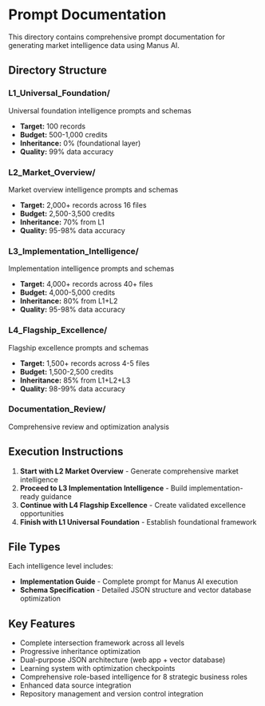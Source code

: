 # Prompt Documentation

This directory contains comprehensive prompt documentation for generating market intelligence data using Manus AI.

## Directory Structure

### L1_Universal_Foundation/
Universal foundation intelligence prompts and schemas
- **Target:** 100 records
- **Budget:** 500-1,000 credits
- **Inheritance:** 0% (foundational layer)
- **Quality:** 99% data accuracy

### L2_Market_Overview/
Market overview intelligence prompts and schemas
- **Target:** 2,000+ records across 16 files
- **Budget:** 2,500-3,500 credits
- **Inheritance:** 70% from L1
- **Quality:** 95-98% data accuracy

### L3_Implementation_Intelligence/
Implementation intelligence prompts and schemas
- **Target:** 4,000+ records across 40+ files
- **Budget:** 4,000-5,000 credits
- **Inheritance:** 80% from L1+L2
- **Quality:** 95-98% data accuracy

### L4_Flagship_Excellence/
Flagship excellence prompts and schemas
- **Target:** 1,500+ records across 4-5 files
- **Budget:** 1,500-2,500 credits
- **Inheritance:** 85% from L1+L2+L3
- **Quality:** 98-99% data accuracy

### Documentation_Review/
Comprehensive review and optimization analysis

## Execution Instructions

1. **Start with L2 Market Overview** - Generate comprehensive market intelligence
2. **Proceed to L3 Implementation Intelligence** - Build implementation-ready guidance
3. **Continue with L4 Flagship Excellence** - Create validated excellence opportunities
4. **Finish with L1 Universal Foundation** - Establish foundational framework

## File Types

Each intelligence level includes:
- **Implementation Guide** - Complete prompt for Manus AI execution
- **Schema Specification** - Detailed JSON structure and vector database optimization

## Key Features

- Complete intersection framework across all levels
- Progressive inheritance optimization
- Dual-purpose JSON architecture (web app + vector database)
- Learning system with optimization checkpoints
- Comprehensive role-based intelligence for 8 strategic business roles
- Enhanced data source integration
- Repository management and version control integration

